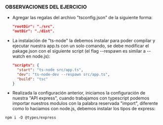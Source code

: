 ### OBSERVACIONES DEL EJERCICIO

- Agregar las regalas del archivo "tsconfig.json" de la siguiente forma:

  ```json
  "rootDir": "./src".
  "outDir": "./dist".
  ```

- La instalación de "ts-node" la debemos instalar para poder compilar y ejecutar nuestra app.ts con un solo comando, se debe modificar el
  pakage.json con el siguiente script (el flag --respawn es similar a --watch en node.js):

  ```json
  "scripts": {
    "start": "ts-node src/app.ts",
    "dev": "ts-node-dev --respawn src/app.ts",
    "build": "tsc"
  }
  ```

- Realizada la configuración anterior, iniciamos la configuración de nuestra "API express", cuando trabajamos con typescript podemos importar nuestros modulos con la palabra reservada "import", diferente como lo haciamos con node.js, debemos instalar los tipos de express:

```
npm i -D @types/express
```
